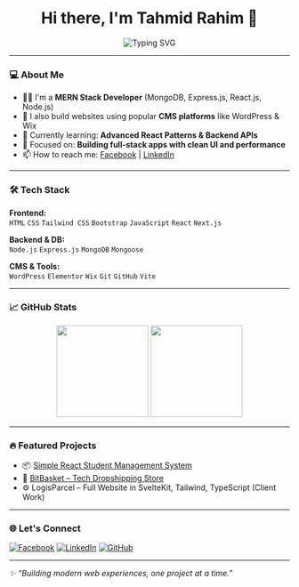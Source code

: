 <h1 align="center">Hi there, I'm Tahmid Rahim 👋</h1>

<p align="center">
  <img src="https://readme-typing-svg.herokuapp.com?font=Fira+Code&size=24&pause=1000&center=true&vCenter=true&color=5FADF7&width=500&lines=MERN+Stack+Developer;Front-end+Specialist;Clean+Code+%7C+Scalable+UI+%7C+Modern+Web+Apps" alt="Typing SVG" />
</p>

---

### 💻 About Me

- 🧑‍💻 I'm a **MERN Stack Developer** (MongoDB, Express.js, React.js, Node.js)
- 🔧 I also build websites using popular **CMS platforms** like WordPress & Wix
- 🌱 Currently learning: **Advanced React Patterns & Backend APIs**
- 🚀 Focused on: **Building full-stack apps with clean UI and performance**
- 📫 How to reach me: [Facebook](https://www.facebook.com/t2rahim) | [LinkedIn](https://www.linkedin.com/in/mdtahmidtanjimrahim/)

---

### 🛠️ Tech Stack

**Frontend:**  
`HTML` `CSS` `Tailwind CSS` `Bootstrap` `JavaScript` `React` `Next.js`

**Backend & DB:**  
`Node.js` `Express.js` `MongoDB` `Mongoose`

**CMS & Tools:**  
`WordPress` `Elementor` `Wix` `Git` `GitHub` `Vite`

---

### 📈 GitHub Stats

<p align="center">
  <img src="https://github-readme-stats.vercel.app/api?username=tahmidrahim&show_icons=true&theme=github_dark" height="165" />
  <img src="https://github-readme-stats.vercel.app/api/top-langs/?username=tahmidrahim&layout=compact&theme=github_dark" height="165" />
</p>

---

### 🔥 Featured Projects

- 📦 [Simple React Student Management System](https://tahmidrahim.github.io/Simple-React-Student-Management-System/)
- 🛒 [BitBasket – Tech Dropshipping Store](https://github.com/tahmidrahim/bitbasket)
- ⚙️ LogisParcel – Full Website in SvelteKit, Tailwind, TypeScript (Client Work)

---

### 🌐 Let's Connect

[![Facebook](https://img.shields.io/badge/Facebook-1877F2?style=flat&logo=facebook&logoColor=white)](https://www.facebook.com/t2rahim)
[![LinkedIn](https://img.shields.io/badge/LinkedIn-0A66C2?style=flat&logo=linkedin&logoColor=white)](https://www.linkedin.com/in/mdtahmidtanjimrahim/)
[![GitHub](https://img.shields.io/badge/GitHub-000?style=flat&logo=github&logoColor=white)](https://github.com/tahmidrahim)

---

_✨ “Building modern web experiences, one project at a time.”_
